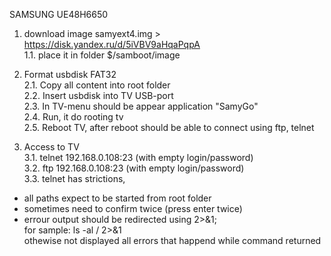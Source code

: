 SAMSUNG UE48H6650

1. download image samyext4.img > https://disk.yandex.ru/d/5iVBV9aHqaPqpA  <br/>
1.1. place it in folder $/samboot/image

2. Format usbdisk FAT32<br/>
2.1. Copy all content into root folder<br/>
2.2. Insert usbdisk into TV USB-port<br/>
2.3. In TV-menu should be appear application "SamyGo"<br/>
2.4. Run, it do rooting tv<br/>
2.5. Reboot TV, after reboot should be able to connect using ftp, telnet<br/>

3. Access to TV<br/>
3.1. telnet 192.168.0.108:23 (with empty login/password)<br/>
3.2. ftp 192.168.0.108:23 (with empty login/password)<br/>
3.3. telnet has strictions, 
- all paths expect to be started from root folder<br/>
- sometimes need to confirm twice (press enter twice)<br/>
- errour output should be redirected using 2>&1;<br/>
for sample: ls -al / 2>&1<br/>
othewise not displayed all errors that happend while command returned

